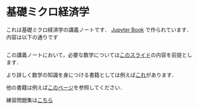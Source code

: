 # 基礎ミクロ経済学

これは基礎ミクロ経済学の講義ノートです． [Jupyter Book](https://jupyterbook.org) で作られています．内容は以下の通りです


```{tableofcontents}
```

この講義ノートにおいて，必要な数学については[このスライド](https://www.dropbox.com/scl/fi/llgt7x93c7vsqmgwo0trw/.pdf?rlkey=y8zpcfvj0z3hie99ij6b0zwox&e=1&dl=0)の内容を前提とします．

より詳しく数学の知識を身につける書籍としては例えば[これ](https://www.saiensu.co.jp/search/?isbn=978-4-88384-371-8&y=2023)があります．

他の書籍は例えば[このページ](https://tomoyatajika.notion.site/tomoyatajika/6c8d6a0e333c4d68b657158f51e3cd83)を参照してください．

練習問題集は[こちら](https://www.dropbox.com/scl/fi/awrwk6xya3n8rx36wxmbq/micro_problemset.pdf?rlkey=uc95i47b0w51hpfpw7m8724nn&e=1&st=9gohmnc7&dl=0)